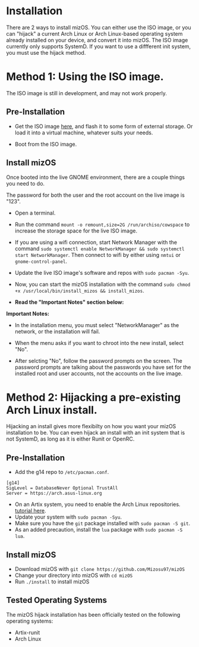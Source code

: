 # Installation

There are 2 ways to install mizOS. You can either use the ISO image, or you can "hijack" a current Arch Linux or Arch Linux-based operating system already installed on your device, and convert it into mizOS.                                                                             The ISO image currently only supports SystemD. If you want to use a diffferent init system, you must use the hijack method.

# Method 1: Using the ISO image.

The ISO image is still in development, and may not work properly.

## Pre-Installation

- Get the ISO image [here](https://github.com/Mizosu97/mizos_iso), and flash it to some form of external storage. Or load it into a virtual machine, whatever suits your needs.

- Boot from the ISO image.

## Install mizOS

Once booted into the live GNOME environment, there are a couple things you need to do.

The password for both the user and the root account on the live image is "123".

- Open a terminal.

- Run the command `mount -o remount,size=2G /run/archiso/cowspace` to increase the storage space for the live ISO image.

- If you are using a wifi connection, start Network Manager with the command `sudo systemctl enable NetworkManager && sudo systemctl start NetworkManager`. Then connect to wifi by either using `nmtui` or `gnome-control-panel`.

- Update the live ISO image's software and repos with `sudo pacman -Syu`.

- Now, you can start the mizOS installation with the command `sudo chmod +x /usr/local/bin/install_mizos && install_mizos`.

- **Read the "Important Notes" section below:**

**Important Notes:**
- In the installation menu, you must select "NetworkManager" as the network, or the installation will fail.
- When the menu asks if you want to chroot into the new install, select "No".

- After selcting "No", follow the password prompts on the screen. The password prompts are talking about the passwords you have set for the installed root and user accounts, not the accounts on the live image.

# Method 2: Hijacking a pre-existing Arch Linux install.
Hijacking an install gives more flexibilty on how you want your mizOS installation to be. You can even hijack an install with an init system that is not SystemD, as long as it is either Runit or OpenRC.

## Pre-Installation

- Add the g14 repo to `/etc/pacman.conf`.

```
[g14]
SigLevel = DatabaseNever Optional TrustAll
Server = https://arch.asus-linux.org
```

- On an Artix system, you need to enable the Arch Linux repositories. [tutorial here](https://wiki.artixlinux.org/Main/Repositories).
- Update your system with `sudo pacman -Syu`.
- Make sure you have the `git` package installed with `sudo pacman -S git`.
- As an added precaution, install the `lua` package with `sudo pacman -S lua`.

## Install mizOS

- Download mizOS with `git clone https://github.com/Mizosu97/mizOS`
- Change your directory into mizOS with `cd mizOS`
- Run `./install` to install mizOS

## Tested Operating Systems

The mizOS hijack installation has been officially tested on the following operating systems:

- Artix-runit
- Arch Linux

